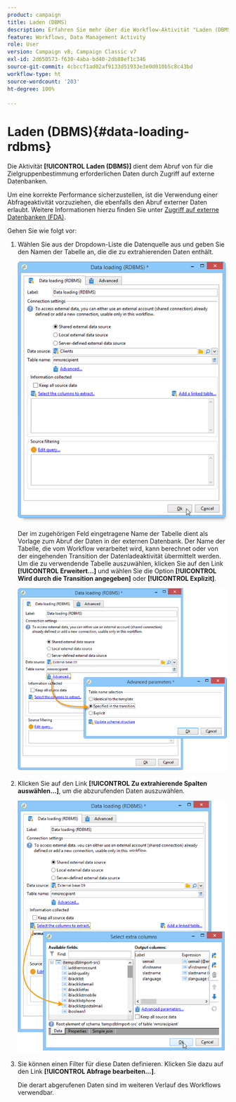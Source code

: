 ```yaml
---
product: campaign
title: Laden (DBMS)
description: Erfahren Sie mehr über die Workflow-Aktivität "Laden (DBMS)".
feature: Workflows, Data Management Activity
role: User
version: Campaign v8, Campaign Classic v7
exl-id: 2d650573-f630-4aba-bd40-2db88ef1c346
source-git-commit: 4cbccf1ad02af9133d51933e3e0d010b5c8c43bd
workflow-type: ht
source-wordcount: '203'
ht-degree: 100%

---
```


# Laden (DBMS){#data-loading-rdbms}



Die Aktivität **[!UICONTROL Laden (DBMS)]** dient dem Abruf von für die Zielgruppenbestimmung erforderlichen Daten durch Zugriff auf externe Datenbanken.

Um eine korrekte Performance sicherzustellen, ist die Verwendung einer Abfrageaktivität vorzuziehen, die ebenfalls den Abruf externer Daten erlaubt. Weitere Informationen hierzu finden Sie unter [Zugriff auf externe Datenbanken (FDA)](accessing-an-external-database-fda.md).

Gehen Sie wie folgt vor:

1. Wählen Sie aus der Dropdown-Liste die Datenquelle aus und geben Sie den Namen der Tabelle an, die die zu extrahierenden Daten enthält.

   ![](assets/s_advuser_wf_sgbd_sample_1.png)

   Der im zugehörigen Feld eingetragene Name der Tabelle dient als Vorlage zum Abruf der Daten in der externen Datenbank. Der Name der Tabelle, die vom Workflow verarbeitet wird, kann berechnet oder von der eingehenden Transition der Datenladeaktivität übermittelt werden. Um die zu verwendende Tabelle auszuwählen, klicken Sie auf den Link **[!UICONTROL Erweitert…]** und wählen Sie die Option **[!UICONTROL Wird durch die Transition angegeben]** oder **[!UICONTROL Explizit]**.

   ![](assets/s_advuser_wf_sgbd_sample_5.png)

1. Klicken Sie auf den Link **[!UICONTROL Zu extrahierende Spalten auswählen...]**, um die abzurufenden Daten auszuwählen.

   ![](assets/s_advuser_wf_sgbd_sample_2.png)

1. Sie können einen Filter für diese Daten definieren. Klicken Sie dazu auf den Link **[!UICONTROL Abfrage bearbeiten…]**.

   Die derart abgerufenen Daten sind im weiteren Verlauf des Workflows verwendbar.
